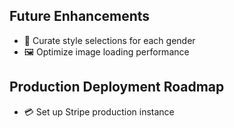 ## Future Enhancements

- 🎨 Curate style selections for each gender
- 🖼️ Optimize image loading performance

## Production Deployment Roadmap

- 💳 Set up Stripe production instance
